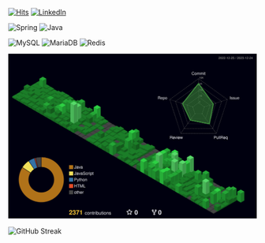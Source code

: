 [![Hits](https://hits.seeyoufarm.com/api/count/incr/badge.svg?url=https%3A%2F%2Fgithub.com%2Fdragonappear&count_bg=%2379C83D&title_bg=%23555555&icon=&icon_color=%23E7E7E7&title=hits&edge_flat=false)](https://hits.seeyoufarm.com)
[![LinkedIn](https://img.shields.io/badge/LinkedIn-0077b5?style=flat-square&logo=linkedin&logoColor=white&link=https://www.linkedin.com/in/dgpr/)](https://www.linkedin.com/in/dgpr/)


![Spring](https://img.shields.io/badge/-Spring-6DB33F?style=for-the-badge&logo=Spring&logoColor=white)
![Java](https://img.shields.io/badge/JAVA-007396?style=for-the-badge&logo=java&logoColor=white)


![MySQL](https://img.shields.io/badge/MySQL-4479A1?style=for-the-badge&logo=MySQL&logoColor=fff)
![MariaDB](https://img.shields.io/badge/MariaDB-003545?style=for-the-badge&logo=mariadb&logoColor=white)
![Redis](https://img.shields.io/badge/Redis-DC382D?style=for-the-badge&logo=redis&logoColor=white)


<img src ="./profile-3d-contrib/profile-night-green.svg" width = 650>

![GitHub Streak](https://github-readme-streak-stats.herokuapp.com?user=dragonappear)
